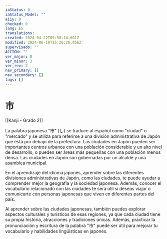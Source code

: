 ```yaml
---
iaStatus: 0
iaStatus_Model: ""
a11y: 0
checked: 0
lang: ES
translations: 
created: 2024-04-22T09:58:14.601Z
modified: 2024-06-10T15:26:26.056Z
supervisado: ""
ACCION: ""
ver_major: 0
ver_minor: 3
ver_rev: 2
nav_primary: []
nav_secondary: []
tags: []
---
```

# 市

[[Kanji - Grado 2]]

La palabra japonesa "市" (し) se traduce al español como "ciudad" o "mercado" y se utiliza para referirse a una división administrativa de Japón que está por debajo de la prefectura. Las ciudades en Japón pueden ser importantes centros urbanos con una población considerable y un alto nivel de desarrollo, o pueden ser áreas más pequeñas con una población menos densa. Las ciudades en Japón son gobernadas por un alcalde y una asamblea municipal.

En el aprendizaje del idioma japonés, aprender sobre las diferentes divisiones administrativas de Japón, como las ciudades, te puede ayudar a comprender mejor la geografía y la sociedad japonesa. Además, conocer el vocabulario relacionado con las ciudades te será útil si deseas viajar o comunicarte con personas japonesas que viven en diferentes partes del país.

Al aprender sobre las ciudades japonesas, también puedes explorar aspectos culturales y turísticos de esas regiones, ya que cada ciudad tiene su propia historia, atracciones y tradiciones únicas. Además, practicar la pronunciación y escritura de la palabra "市" puede ser útil para mejorar tu vocabulario y habilidades lingüísticas en japonés.
